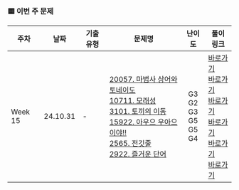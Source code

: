 ### 🟨 이번 주 문제

|    주차    | 날짜                                                         | 기출 유형           | 문제명                                                       | 난이도                                                       | 풀이 링크                       |
| ------- | ------------------------------------------------------------ | ------------------- | ------------------------------------------------------------ | :------------------------------------------------------------: | ------------------------------- |
| Week 15 | 24.10.31 |    - <br/>    | [20057. 마법사 상어와 토네이도](https://www.acmicpc.net/problem/20057)<br/> [10711. 모래성](https://www.acmicpc.net/problem/10711)<br/> [3101. 토끼의 이동](https://www.acmicpc.net/problem/3101)<br/> [15922. 아우으 우아으이야!!](https://www.acmicpc.net/problem/15922)<br/> [2565. 전깃줄](https://www.acmicpc.net/problem/2565)<br/> [2922. 즐거운 단어](https://www.acmicpc.net/problem/2922)<br/>  | G3 <br/> G2 <br/> G3 <br/> G5 <br/> G5 <br/> G4 <br/>  | <a href="./BOJ20057_G3_마법사 상어와 토네이도">바로가기</a><br/> <a href="./BOJ10711_G2_모래성">바로가기</a><br/> <a href="./BOJ3101_G3_토끼의 이동">바로가기</a><br/> <a href="./BOJ15922_G5_아우으 우아으이야!!">바로가기</a><br/> <a href="./BOJ2565_G5_전깃줄">바로가기</a><br/> <a href="./BOJ2922_G4_즐거운 단어">바로가기</a><br/>  |
